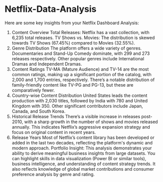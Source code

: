 # Netflix-Data-Analysis
Here are some key insights from your Netflix Dashboard Analysis:

1. Content Overview
Total Releases: Netflix has a vast collection, with 6,235 total releases.
TV Shows vs. Movies: The distribution is skewed towards TV Shows (67.45%) compared to Movies (32.55%).
2. Genre Distribution
The platform offers a wide variety of genres.
Documentaries and Stand-Up Comedy dominate, with 299 and 273 releases respectively.
Other popular genres include International Dramas and Independent Dramas.
3. Content Ratings
TV-MA (Mature Audience) and TV-14 are the most common ratings, making up a significant portion of the catalog, with 2,000 and 1,700 entries, respectively.
There’s a notable distribution of family-friendly content like TV-PG and PG-13, but these are comparatively fewer.
4. Country-wise Content Distribution
United States leads the content production with 2,030 titles, followed by India with 780 and United Kingdom with 350.
Other significant contributors include Japan, Canada, and South Korea.
5. Historical Release Trends
There’s a visible increase in releases post-2010, with a sharp growth in the number of shows and movies released annually. This indicates Netflix’s aggressive expansion strategy and focus on original content in recent years.
6. Release Years
Most of Netflix’s content library has been developed or added in the last two decades, reflecting the platform's dynamic and modern approach.
Portfolio Insight:
This analysis demonstrates your ability to derive meaningful business insights from large datasets.
You can highlight skills in data visualization (Power BI or similar tools), business intelligence, and understanding of content strategy trends.
It also reflects knowledge of global market contributions and consumer preference analysis by genre and rating.
